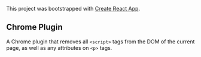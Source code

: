 This project was bootstrapped with [Create React App](https://github.com/facebook/create-react-app).

## Chrome Plugin

A Chrome plugin that removes all `<script>` tags from the DOM of the current page, as well as any attributes on `<p>` tags.

